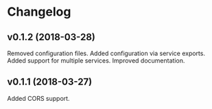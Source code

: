 # Changelog

## v0.1.2 (2018-03-28)

Removed configuration files.
Added configuration via service exports.
Added support for multiple services.
Improved documentation.

## v0.1.1 (2018-03-27)

Added CORS support.
